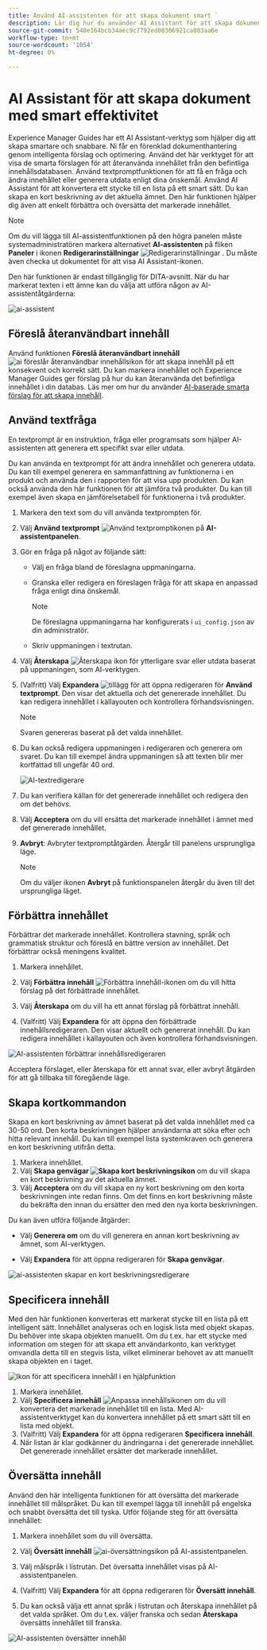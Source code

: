 ```yaml
---
title: Använd AI-assistenten för att skapa dokument smart `
description: Lär dig hur du använder AI Assistant för att skapa dokument på ett smart sätt i Web Editor.
source-git-commit: 540e164bcb34aec9c7792ed08306921ca083aa6e
workflow-type: tm+mt
source-wordcount: '1054'
ht-degree: 0%

---
```




# AI Assistant för att skapa dokument med smart effektivitet

Experience Manager Guides har ett AI Assistant-verktyg som hjälper dig att skapa smartare och snabbare. Ni får en förenklad dokumenthantering genom intelligenta förslag och optimering. Använd det här verktyget för att visa de smarta förslagen för att återanvända innehållet från den befintliga innehållsdatabasen. Använd textpromptfunktionen för att få en fråga och ändra innehållet eller generera utdata enligt dina önskemål. Använd AI Assistant för att konvertera ett stycke till en lista på ett smart sätt. Du kan skapa en kort beskrivning av det aktuella ämnet. Den här funktionen hjälper dig även att enkelt förbättra och översätta det markerade innehållet.


>[!NOTE]
>
> Om du vill lägga till AI-assistentfunktionen på den högra panelen måste systemadministratören markera alternativet **AI-assistenten** på fliken **Paneler** i ikonen **Redigerarinställningar** ![Redigerarinställningar](./images/editor_settings_icon.svg) .
> Du måste även checka ut dokumentet för att visa AI Assistant-ikonen.

Den här funktionen är endast tillgänglig för DITA-avsnitt. När du har markerat texten i ett ämne kan du välja att utföra någon av AI-assistentåtgärderna:

![ai-assistent](./images/ai-assistant-panel.png)



## Föreslå återanvändbart innehåll


Använd funktionen **Föreslå återanvändbart innehåll** ![ai föreslår återanvändbar innehållsikon ](./images/ai-suggest-reusable-content-icon.svg) för att skapa innehåll på ett konsekvent och korrekt sätt. Du kan markera innehållet och Experience Manager Guides ger förslag på hur du kan återanvända det befintliga innehållet i din databas.
Läs mer om hur du använder [AI-baserade smarta förslag för att skapa innehåll](authoring-ai-based-smart-suggestions.md).





## Använd textfråga


En textprompt är en instruktion, fråga eller programsats som hjälper AI-assistenten att generera ett specifikt svar eller utdata.

Du kan använda en textprompt för att ändra innehållet och generera utdata.  Du kan till exempel generera en sammanfattning av funktionerna i en produkt och använda den i rapporten för att visa upp produkten. Du kan också använda den här funktionen för att jämföra två produkter. Du kan till exempel även skapa en jämförelsetabell för funktionerna i två produkter.


1. Markera den text som du vill använda textprompten för.
1. Välj **Använd textprompt** ![Använd textpromptikonen](./images/ai-use-text-prompt.svg) på **AI-assistentpanelen**.
1. Gör en fråga på något av följande sätt:

   - Välj en fråga bland de föreslagna uppmaningarna.
   - Granska eller redigera en föreslagen fråga för att skapa en anpassad fråga enligt dina önskemål.

     >[!NOTE]
     >
     > De föreslagna uppmaningarna har konfigurerats i `ui_config.json` av din administratör.

   - Skriv uppmaningen i textrutan.


1. Välj **Återskapa** ![Återskapa ikon](./images/refresh-icon.svg) för ytterligare svar eller utdata baserat på uppmaningen, som AI-verktygen.

1. (Valfritt) Välj **Expandera** ![tillägg](./images/expand-icon.svg) för att öppna redigeraren för **Använd textprompt**. Den visar det aktuella och det genererade innehållet. Du kan redigera innehållet i källayouten och kontrollera förhandsvisningen.


   >[!NOTE]
   >
   > Svaren genereras baserat på det valda innehållet.



1. Du kan också redigera uppmaningen i redigeraren och generera om svaret. Du kan till exempel ändra uppmaningen så att texten blir mer kortfattad till ungefär 40 ord.

   ![AI-textredigerare](./images/ai-assisstant-text-prompt.png)

1. Du kan verifiera källan för det genererade innehållet och redigera den om det behövs.

1. Välj **Acceptera** om du vill ersätta det markerade innehållet i ämnet med det genererade innehållet.
1. **Avbryt**: Avbryter textpromptåtgärden. Återgår till panelens ursprungliga läge.

   >[!NOTE]
   >
   > Om du väljer ikonen **Avbryt** på funktionspanelen återgår du även till det ursprungliga läget.

## Förbättra innehållet


Förbättrar det markerade innehållet. Kontrollera stavning, språk och grammatisk struktur och föreslå en bättre version av innehållet. Det förbättrar också meningens kvalitet.

1. Markera innehållet.
1. Välj **Förbättra innehåll** ![Förbättra innehåll-ikonen](./images/ai-improve-icon.svg) om du vill hitta förslag på det förbättrade innehållet.
1. Välj **Återskapa** om du vill ha ett annat förslag på förbättrat innehåll.

1. (Valfritt) Välj **Expandera** för att öppna den förbättrade innehållsredigeraren. Den visar aktuellt och genererat innehåll. Du kan redigera innehållet i källayouten och även kontrollera förhandsvisningen.



![AI-assistenten förbättrar innehållsredigeraren](./images/ai-assisstant-improve-content.png)

Acceptera förslaget, eller återskapa för ett annat svar, eller avbryt åtgärden för att gå tillbaka till föregående läge.





## Skapa kortkommandon

Skapa en kort beskrivning av ämnet baserat på det valda innehållet med ca 30-50 ord. Den korta beskrivningen hjälper användarna att söka efter och hitta relevant innehåll.
Du kan till exempel lista systemkraven och generera en kort beskrivning utifrån detta.



1. Markera innehållet.
1. Välj **Skapa genvägar ![Skapa kort beskrivningsikon](./images/ai-create-shortdesc-icon.svg)** om du vill skapa en kort beskrivning av det aktuella ämnet.
1. Välj **Acceptera** om du vill skapa en ny kort beskrivning om den korta beskrivningen inte redan finns. Om det finns en kort beskrivning måste du bekräfta den innan du ersätter den med den nya korta beskrivningen.

Du kan även utföra följande åtgärder:
- Välj **Generera om** om du vill generera en annan kort beskrivning av ämnet, som AI-verktygen.

- Välj **Expandera** för att öppna redigeraren för **Skapa genvägar**.

![ai-assistenten skapar en kort beskrivningsredigerare](./images/ai-assistant-create-short-desc.png)




## Specificera innehåll

Med den här funktionen konverteras ett markerat stycke till en lista på ett intelligent sätt.  Innehållet analyseras och en logisk lista med objekt skapas. Du behöver inte skapa objekten manuellt. Om du t.ex. har ett stycke med information om stegen för att skapa ett användarkonto, kan verktyget omvandla detta till en stegvis lista, vilket eliminerar behovet av att manuellt skapa objekten en i taget.

![Ikon för att specificera innehåll i en hjälpfunktion](./images/ai-assisstant-itemise-content.png)



1. Markera innehållet.
1. Välj **Specificera innehåll** ![Anpassa innehållsikonen](./images/ai-itemize-icon.svg) om du vill konvertera det markerade innehållet till en lista.
Med AI-assistentverktyget kan du konvertera innehållet på ett smart sätt till en lista med objekt.
1. (Valfritt) Välj **Expandera** för att öppna redigeraren **Specificera innehåll**.
1. När listan är klar godkänner du ändringarna i det genererade innehållet. Det genererade innehållet ersätter det markerade innehållet.



## Översätta innehåll

Använd den här intelligenta funktionen för att översätta det markerade innehållet till målspråket. Du kan till exempel lägga till innehåll på engelska och snabbt översätta det till tyska.
Utför följande steg för att översätta innehållet:

1. Markera innehållet som du vill översätta.
1. Välj **Översätt innehåll** ![ai-översättningsikon](./images/ai-translate-content-icon.svg) på AI-assistentpanelen.
1. Välj målspråk i listrutan. Det översatta innehållet visas på AI-assistentpanelen.

1. (Valfritt) Välj **Expandera** för att öppna redigeraren för **Översätt innehåll**.
1. Du kan också välja ett annat språk i listrutan och återskapa innehållet på det valda språket. Om du t.ex. väljer franska och sedan **Återskapa** översätts innehållet till franska.

![AI-assistenten översätter innehåll](./images/ai-assisstant-translate-content.png)


